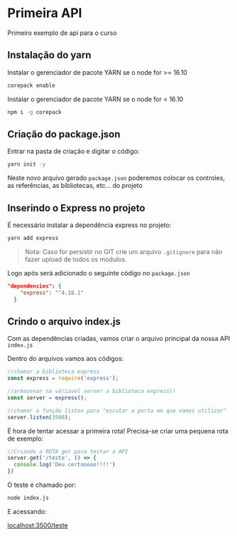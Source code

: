 # Primeira API 
Primeiro exemplo de api para o curso

## Instalação do yarn

Instalar o gerenciador de pacote YARN se o node for >= 16.10

```bash
corepack enable
```

Instalar o gerenciador de pacote YARN se o node for < 16.10

```bash
npm i -g corepack
```
## Criação do package.json

Entrar na pasta de criação e digitar o código:

```bash
yarn init -y
```

Neste novo arquivo gerado `package.json` poderemos colocar os controles, as referências, as bibliotecas, etc... do projeto

## Inserindo o Express no projeto

É necessário instalar a dependência express no projeto:

```bash
yarn add express
```

> Nota: Caso for persistir no GIT crie um arquivo `.gitignore` para não fazer upload de todos os modulos.

Logo após será adicionado o seguinte código no `package.json`

```json
"dependencies": {
    "express": "^4.18.1"
  }
```

## Crindo o arquivo index.js

Com as dependências criadas, vamos criar o arquivo principal da nossa API `index.js`

Dentro do arquivos vamos aos códigos: 

```JavaScript
//chamar a biblioteca express
const express = require('express');

//armazenar na váriavel server a biblioteca express()
const server = express();

//chamar a função listen para "escutar a porta em que vamos utilizar"
server.listen(3500);
```

É hora de tentar acessar a primeira rota! Precisa-se criar uma pequena rota de exemplo:

```JavaScript
//Criando a ROTA get para testar a API
server.get('/teste', () => {
  console.log('Deu certooooo!!!!')
})
```

O teste é chamado por:

```bash
node index.js
```

E acessando:

[localhost:3500/teste](http://localhost:3500/teste)